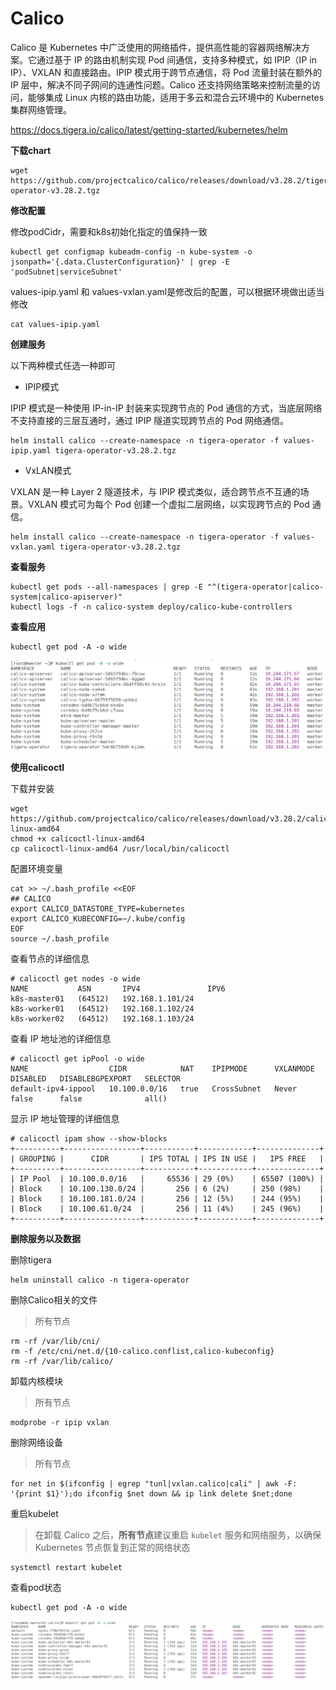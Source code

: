 # Calico

Calico 是 Kubernetes 中广泛使用的网络插件，提供高性能的容器网络解决方案。它通过基于 IP 的路由机制实现 Pod 间通信，支持多种模式，如 IPIP（IP in IP）、VXLAN 和直接路由。IPIP 模式用于跨节点通信，将 Pod 流量封装在额外的 IP 层中，解决不同子网间的连通性问题。Calico 还支持网络策略来控制流量的访问，能够集成 Linux 内核的路由功能，适用于多云和混合云环境中的 Kubernetes 集群网络管理。

https://docs.tigera.io/calico/latest/getting-started/kubernetes/helm

**下载chart**

```
wget https://github.com/projectcalico/calico/releases/download/v3.28.2/tigera-operator-v3.28.2.tgz
```

**修改配置**

修改podCidr，需要和k8s初始化指定的值保持一致

```
kubectl get configmap kubeadm-config -n kube-system -o jsonpath='{.data.ClusterConfiguration}' | grep -E 'podSubnet|serviceSubnet'
```

values-ipip.yaml 和 values-vxlan.yaml是修改后的配置，可以根据环境做出适当修改

```
cat values-ipip.yaml
```

**创建服务**

以下两种模式任选一种即可

- IPIP模式

IPIP 模式是一种使用 IP-in-IP 封装来实现跨节点的 Pod 通信的方式，当底层网络不支持直接的三层互通时，通过 IPIP 隧道实现跨节点的 Pod 网络通信。

```
helm install calico --create-namespace -n tigera-operator -f values-ipip.yaml tigera-operator-v3.28.2.tgz
```

- VxLAN模式

VXLAN 是一种 Layer 2 隧道技术，与 IPIP 模式类似，适合跨节点不互通的场景。VXLAN 模式可为每个 Pod 创建一个虚拟二层网络，以实现跨节点的 Pod 通信。

```
helm install calico --create-namespace -n tigera-operator -f values-vxlan.yaml tigera-operator-v3.28.2.tgz
```

**查看服务**

```
kubectl get pods --all-namespaces | grep -E "^(tigera-operator|calico-system|calico-apiserver)"
kubectl logs -f -n calico-system deploy/calico-kube-controllers
```

**查看应用**

```
kubectl get pod -A -o wide
```

![image-20241025135840530](./assets/image-20241025135840530.png)

**使用calicoctl**

下载并安装

```
wget https://github.com/projectcalico/calico/releases/download/v3.28.2/calicoctl-linux-amd64
chmod +x calicoctl-linux-amd64
cp calicoctl-linux-amd64 /usr/local/bin/calicoctl
```

配置环境变量

```
cat >> ~/.bash_profile <<EOF
## CALICO
export CALICO_DATASTORE_TYPE=kubernetes
export CALICO_KUBECONFIG=~/.kube/config
EOF
source ~/.bash_profile
```

查看节点的详细信息

```
# calicoctl get nodes -o wide
NAME           ASN       IPV4               IPV6
k8s-master01   (64512)   192.168.1.101/24
k8s-worker01   (64512)   192.168.1.102/24
k8s-worker02   (64512)   192.168.1.103/24
```

查看 IP 地址池的详细信息

```
# calicoctl get ipPool -o wide
NAME                  CIDR            NAT    IPIPMODE      VXLANMODE   DISABLED   DISABLEBGPEXPORT   SELECTOR
default-ipv4-ippool   10.100.0.0/16   true   CrossSubnet   Never       false      false              all()
```

显示 IP 地址管理的详细信息

```
# calicoctl ipam show --show-blocks
+----------+-----------------+-----------+------------+--------------+
| GROUPING |      CIDR       | IPS TOTAL | IPS IN USE |   IPS FREE   |
+----------+-----------------+-----------+------------+--------------+
| IP Pool  | 10.100.0.0/16   |     65536 | 29 (0%)    | 65507 (100%) |
| Block    | 10.100.130.0/24 |       256 | 6 (2%)     | 250 (98%)    |
| Block    | 10.100.181.0/24 |       256 | 12 (5%)    | 244 (95%)    |
| Block    | 10.100.61.0/24  |       256 | 11 (4%)    | 245 (96%)    |
+----------+-----------------+-----------+------------+--------------+
```

**删除服务以及数据**

删除tigera

```
helm uninstall calico -n tigera-operator
```

删除Calico相关的文件

> 所有节点

```
rm -rf /var/lib/cni/
rm -f /etc/cni/net.d/{10-calico.conflist,calico-kubeconfig}
rm -rf /var/lib/calico/
```

卸载内核模块

> 所有节点

```
modprobe -r ipip vxlan
```

删除网络设备

> 所有节点

```
for net in $(ifconfig | egrep "tunl|vxlan.calico|cali" | awk -F: '{print $1}');do ifconfig $net down && ip link delete $net;done
```

重启kubelet

> 在卸载 Calico 之后，**所有节点**建议重启 `kubelet` 服务和网络服务，以确保 Kubernetes 节点恢复到正常的网络状态

```
systemctl restart kubelet
```

查看pod状态

```
kubectl get pod -A -o wide
```

![image-20241025141225207](./assets/image-20241025141225207.png)